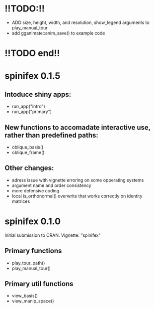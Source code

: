 # !!TODO:!! 

- ADD size, height, width, and resolution, show_legend arguments to play_manual_tour
- add gganimate::anim_save() to example code

# !!TODO end!!



# spinifex 0.1.5

## Intoduce shiny apps: 

- run_app("intro")
- run_app("primary")

## New functions to accomadate interactive use, rather than predefined paths:

- oblique_basis()
- oblique_frame()

## Other changes:

- adress issue with vignette erroring on some opperating systems
- argument name and order consistency
- more defensive coding
- local is_orthonormal() overwrite that works correctly on identity matrices


# spinifex 0.1.0

Initial submission to CRAN. Vignette: "spinifex"

## Primary functions

- play_tour_path()
- play_manual_tour()

## Primary util functions

- view_basis()
- view_manip_space()

